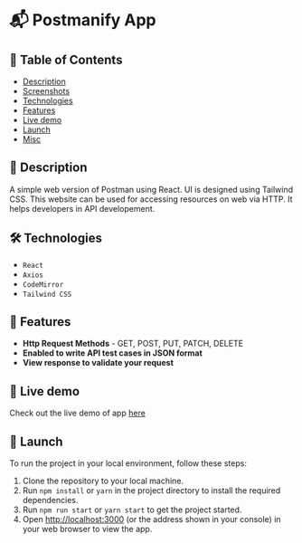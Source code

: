 # 📬 **Postmanify App**

## 📃 Table of Contents

- [Description](#-description)
- [Screenshots](#-screenshots)
- [Technologies](#-technologies)
- [Features](#-features)
- [Live demo](#-live-demo)
- [Launch](#-launch)
- [Misc](#-misc)

## 📝 Description

A simple web version of Postman using React. UI is designed using Tailwind CSS. This website can be used for accessing resources on web via HTTP. It helps developers in API developement.

## 🛠️ Technologies

- `React`
- `Axios`
- `CodeMirror`
- `Tailwind CSS`

## 🦄 Features

- **Http Request Methods** - GET, POST, PUT, PATCH, DELETE
- **Enabled to write API test cases in JSON format**
- **View response to validate your request**

## 🎥 Live demo

Check out the live demo of app [here](https://postmanify-app.vercel.app/)

## 🚀 Launch

To run the project in your local environment, follow these steps:

1. Clone the repository to your local machine.
2. Run `npm install` or `yarn` in the project directory to install the required dependencies.
3. Run `npm run start` or `yarn start` to get the project started.
4. Open [http://localhost:3000](http://localhost:3000) (or the address shown in your console) in your web browser to view the app.
